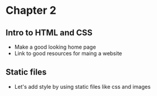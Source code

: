 # Chapter 2

## Intro to HTML and CSS
- Make a good looking home page
- Link to good resources for maing a website

## Static files
- Let's add style by using static files like css and images




